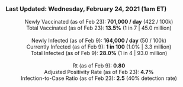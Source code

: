 ### Last Updated: Wednesday, February 24, 2021 (1am ET)
<p align="center">
Newly Vaccinated (as of Feb 23): <b>701,000 / day</b>
(422 / 100k)<br>
Total Vaccinated (as of Feb 23): <b>13.5%</b>
(1 in 7 | 45.0 million)<br>
<br>
Newly Infected (as of Feb 9): <b>164,000 / day</b> 
(50 / 100k)<br>
Currently Infected (as of Feb 9): <b>1 in 100</b>
(1.0% | 3.3 million)<br>
Total Infected (as of Feb 9): <b>28.0%</b>
(1 in 4 | 93.0 million)<br>
<br>
Rt (as of Feb 9): <b>0.80</b><br>
Adjusted Positivity Rate (as of Feb 23): <b>4.7%</b><br>
Infection-to-Case Ratio (as of Feb 23): <b>2.5</b> (40% detection rate)</p>